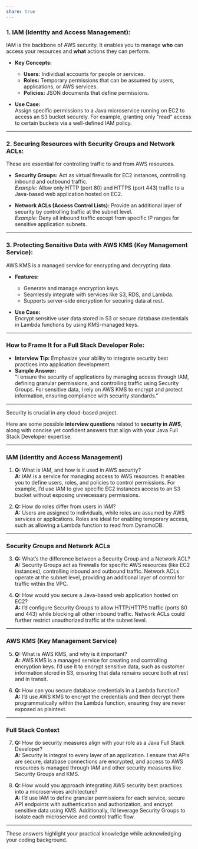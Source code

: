 ```yaml
---
share: true
---
```


### **1. IAM (Identity and Access Management):**
IAM is the backbone of AWS security. It enables you to manage **who** can access your resources and **what** actions they can perform.

- **Key Concepts:**
  - **Users:** Individual accounts for people or services.
  - **Roles:** Temporary permissions that can be assumed by users, applications, or AWS services.
  - **Policies:** JSON documents that define permissions.

- **Use Case:**  
  Assign specific permissions to a Java microservice running on EC2 to access an S3 bucket securely. For example, granting only "read" access to certain buckets via a well-defined IAM policy.

---

### **2. Securing Resources with Security Groups and Network ACLs:**
These are essential for controlling traffic to and from AWS resources.

- **Security Groups:** Act as virtual firewalls for EC2 instances, controlling inbound and outbound traffic.  
  *Example:* Allow only HTTP (port 80) and HTTPS (port 443) traffic to a Java-based web application hosted on EC2.

- **Network ACLs (Access Control Lists):** Provide an additional layer of security by controlling traffic at the subnet level.  
  *Example:* Deny all inbound traffic except from specific IP ranges for sensitive application subnets.

---

### **3. Protecting Sensitive Data with AWS KMS (Key Management Service):**
AWS KMS is a managed service for encrypting and decrypting data.

- **Features:**
  - Generate and manage encryption keys.
  - Seamlessly integrate with services like S3, RDS, and Lambda.
  - Supports server-side encryption for securing data at rest.

- **Use Case:**  
  Encrypt sensitive user data stored in S3 or secure database credentials in Lambda functions by using KMS-managed keys.

---

### **How to Frame It for a Full Stack Developer Role:**
- **Interview Tip:** Emphasize your ability to integrate security best practices into application development.  
- **Sample Answer:**  
  "I ensure the security of applications by managing access through IAM, defining granular permissions, and controlling traffic using Security Groups. For sensitive data, I rely on AWS KMS to encrypt and protect information, ensuring compliance with security standards."

---

Security is crucial in any cloud-based project.

Here are some possible **interview questions** related to **security in AWS**, along with concise yet confident answers that align with your Java Full Stack Developer expertise:

---

### **IAM (Identity and Access Management)**
1. **Q:** What is IAM, and how is it used in AWS security?  
   **A:** IAM is a service for managing access to AWS resources. It enables you to define users, roles, and policies to control permissions. For example, I’d use IAM to give specific EC2 instances access to an S3 bucket without exposing unnecessary permissions.

2. **Q:** How do roles differ from users in IAM?  
   **A:** Users are assigned to individuals, while roles are assumed by AWS services or applications. Roles are ideal for enabling temporary access, such as allowing a Lambda function to read from DynamoDB.

---

### **Security Groups and Network ACLs**
3. **Q:** What’s the difference between a Security Group and a Network ACL?  
   **A:** Security Groups act as firewalls for specific AWS resources (like EC2 instances), controlling inbound and outbound traffic. Network ACLs operate at the subnet level, providing an additional layer of control for traffic within the VPC.

4. **Q:** How would you secure a Java-based web application hosted on EC2?  
   **A:** I’d configure Security Groups to allow HTTP/HTTPS traffic (ports 80 and 443) while blocking all other inbound traffic. Network ACLs could further restrict unauthorized traffic at the subnet level.

---

### **AWS KMS (Key Management Service)**
5. **Q:** What is AWS KMS, and why is it important?  
   **A:** AWS KMS is a managed service for creating and controlling encryption keys. I’d use it to encrypt sensitive data, such as customer information stored in S3, ensuring that data remains secure both at rest and in transit.

6. **Q:** How can you secure database credentials in a Lambda function?  
   **A:** I’d use AWS KMS to encrypt the credentials and then decrypt them programmatically within the Lambda function, ensuring they are never exposed as plaintext.

---

### **Full Stack Context**
7. **Q:** How do security measures align with your role as a Java Full Stack Developer?  
   **A:** Security is integral to every layer of an application. I ensure that APIs are secure, database connections are encrypted, and access to AWS resources is managed through IAM and other security measures like Security Groups and KMS.

8. **Q:** How would you approach integrating AWS security best practices into a microservices architecture?  
   **A:** I’d use IAM to define granular permissions for each service, secure API endpoints with authentication and authorization, and encrypt sensitive data using KMS. Additionally, I’d leverage Security Groups to isolate each microservice and control traffic flow.

---

These answers highlight your practical knowledge while acknowledging your coding background.